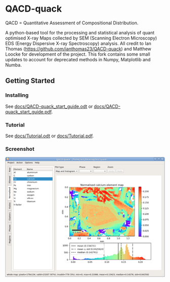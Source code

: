 # QACD-quack

QACD = Quantitative Assessment of Compositional Distribution.

A python-based tool for the processing and statistical analysis of quant optimised X-ray Maps collected by SEM (Scanning Electron Microscopy) EDS (Energy Dispersive X-ray Spectroscopy) analysis. All credit to Ian Thomas (https://github.com/ianthomas23/QACD-quack) and Matthew Loocke for development of the project. This fork contains some small updates to account for deprecated methods in Numpy, Matplotlib and Numba.

## Getting Started

### Installing

See [docs/QACD-quack_start_guide.odt](docs/QACD-quack_start_guide.odt) or [docs/QACD-quack_start_guide.pdf](docs/QACD-quack_start_guide.pdf).

### Tutorial

See [docs/Tutorial.odt](docs/Tutorial.odt) or [docs/Tutorial.pdf](docs/Tutorial.pdf).

### Screenshot

![Screenshot](screenshot.png?raw=true)

